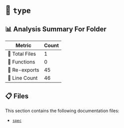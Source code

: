 # 📁 `type`

## 📊 Analysis Summary For Folder

| Metric | Count |
|--------|-------|
| 📁 Total Files | 1 |
| 🔧 Functions | 0 |
| 🔄 Re-exports | 45 |
| 🔢 Line Count | 46 |


## 📋 Files

This section contains the following documentation files:

- [`spec`](./spec.md)